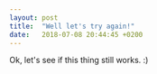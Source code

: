 ```yaml
---
layout: post
title:  "Well let's try again!"
date:   2018-07-08 20:44:45 +0200
---
```

Ok, let's see if this thing still works. :)